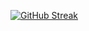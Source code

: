 [![GitHub Streak](https://github-readme-streak-stats.herokuapp.com?user=soulsindeks&theme=radical)](https://git.io/streak-stats)


